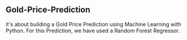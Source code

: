 ## Gold-Price-Prediction
it's about building a Gold Price Prediction using Machine Learning with Python. For this Prediction, we have used a Random Forest Regressor.
